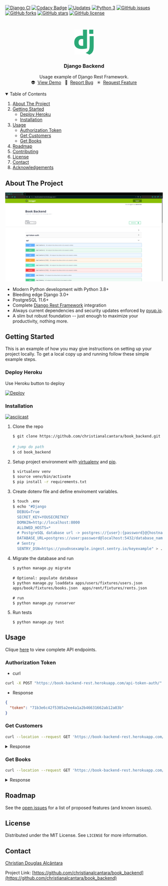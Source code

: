 [![Django CI](https://github.com/christianalcantara/book_backend/actions/workflows/django.yml/badge.svg)](https://github.com/christianalcantara/book_backend/actions/workflows/django.yml)
[![Codacy Badge](https://app.codacy.com/project/badge/Grade/7c1a68a9935446c5b6e1e346a290f721)](https://www.codacy.com/gh/christianalcantara/book_backend/dashboard?utm_source=github.com&amp;utm_medium=referral&amp;utm_content=christianalcantara/book_backend&amp;utm_campaign=Badge_Grade)
[![Updates](https://pyup.io/repos/github/christianalcantara/book_backend/shield.svg)](https://pyup.io/repos/github/christianalcantara/book_backend/)
[![Python 3](https://pyup.io/repos/github/christianalcantara/book_backend/python-3-shield.svg)](https://pyup.io/repos/github/christianalcantara/book_backend/)
[![GitHub issues](https://img.shields.io/github/issues/christianalcantara/book_backend)](https://github.com/christianalcantara/book_backend/issues)
[![GitHub forks](https://img.shields.io/github/forks/christianalcantara/book_backend)](https://github.com/christianalcantara/book_backend/network)
[![GitHub stars](https://img.shields.io/github/stars/christianalcantara/book_backend)](https://github.com/christianalcantara/book_backend/stargazers)
[![GitHub license](https://img.shields.io/github/license/christianalcantara/book_backend)](https://github.com/christianalcantara/book_backend/blob/main/LICENSE)

<!-- PROJECT LOGO -->
<br />
<p align="center">
  <a href="https://github.com/christianalcantara/book_backend">
    <img src="docs/images/django-logo.png" alt="Logo" height="80">
  </a>
</p>
<h3 align="center">Django Backend</h3>

  <p align="center">
    Usage example of Django Rest Framework.
    <br />
    👽&nbsp;&nbsp;<a href="https://book-backend-rest.herokuapp.com/">View Demo</a>&nbsp;&nbsp;
    🐛&nbsp;&nbsp;<a href="https://github.com/christianalcantara/book_backend/issues">Report Bug</a>&nbsp;&nbsp;
    ✳&nbsp;&nbsp;<a href="https://github.com/christianalcantara/book_backend/issues">Request Feature</a>
  </p>

<!-- TABLE OF CONTENTS -->
<details open="open">
  <summary>Table of Contents</summary>
  <ol>
    <li>
      <a href="#about-the-project">About The Project</a>
    </li>
    <li>
      <a href="#getting-started">Getting Started</a>
      <ul>
        <li><a href="#deploy-heroku">Deploy Heroku</a></li>
        <li><a href="#installation">Installation</a></li>
      </ul>
    </li>
    <li>
      <a href="#usage">Usage</a>
      <ul>
        <li><a href="#authorization-token">Authorization Token</a></li>
        <li><a href="#get-customers">Get Customers</a></li>
        <li><a href="#get-books">Get Books</a></li>
      </ul>
    </li>
    <li>
       <a href="#roadmap">Roadmap</a>
    </li>
    <li><a href="#contributing">Contributing</a></li>
    <li><a href="#license">License</a></li>
    <li><a href="#contact">Contact</a></li>
    <li><a href="#acknowledgements">Acknowledgements</a></li>
  </ol>
</details>

<!-- ABOUT THE PROJECT -->

## About The Project

[![Product Name Screen Shot][product-screenshot]](https://book-backend-rest.herokuapp.com/)

- Modern Python development with Python 3.8+
- Bleeding edge Django 3.0+
- PostgreSQL 11.6+
- Complete [Django Rest Framework](http://www.django-rest-framework.org/) integration
- Always current dependencies and security updates enforced by [pyup.io](https://pyup.io/).
- A slim but robust foundation -- just enough to maximize your productivity, nothing more.

<!-- GETTING STARTED -->

## Getting Started

This is an example of how you may give instructions on setting up your project locally. To get a local copy up and
running follow these simple example steps.

### Deploy Heroku

Use Heroku button to deploy

[![Deploy](https://www.herokucdn.com/deploy/button.svg)](https://heroku.com/deploy)

### Installation

<p align="center">

[![asciicast](https://asciinema.org/a/Q1GGnI1ZfcT5WJxCCvBBoiobN.svg)](https://asciinema.org/a/Q1GGnI1ZfcT5WJxCCvBBoiobN)

</p>

1. Clone the repo

   ```bash
   $ git clone https://github.com/christianalcantara/book_backend.git

   # jump do path
   $ cd book_backend
   ```

2. Setup project environment with [virtualenv](https://virtualenv.pypa.io) and [pip](https://pip.pypa.io).
   ```bash
   $ virtualenv venv
   $ source venv/bin/activate
   $ pip install -r requirements.txt
   ```
3. Create dotenv file and define enviroment variables.

   ```bash
   $ touch .env
   $ echo "#Django
     DEBUG=True
     SECRET_KEY=YOUSECRETKEY
     DOMAIN=http://localhost:8000
     ALLOWED_HOSTS=*
     # PostgreSQL database url -> postgres://{user}:{password}@{hostname}:{port}/{database-name}
     DATABASE_URL=postgres://user:password@localhost:5432/database_name
     # Sentry
     SENTRY_DSN=https://youdnsexample.ingest.sentry.io/keyexample" > .env
   ```

4. Migrate the database and run

   ```shell
   $ python manage.py migrate

   # Optional: populate database
   $ python manage.py loaddata apps/users/fixtures/users.json apps/book/fixtures/books.json  apps/rent/fixtures/rents.json

   # run
   $ python manage.py runserver
   ```

5. Run tests
   ```shell
   $ python manage.py test
   ```

<!-- USAGE -->

## Usage

Clique [here](https://book-backend-rest.herokuapp.com/) to view complete API endpoints.

### Authorization Token

- curl

```bash
curl -X POST "https://book-backend-rest.herokuapp.com/api-token-auth/" -H "accept: application/json" -H "Content-Type: application/json" -H "X-CSRFToken: uoQy2P3gGWwG3jPtI9puLIazKmvGBnmd9KYUK6bopcUuAdyxYaY5YRJOs4s5d22N" -d "{ \"username\": \"admin@gmail.com\", \"password\": \"adminpassword\"}"
```

- Response

```json
{
  "token": "71b3e6c42f5305a2ee4a1a2b46631662ab12a83b"
}
```

### Get Customers

```bash
curl --location --request GET 'https://book-backend-rest.herokuapp.com/api/customers/' --header 'Authorization: Token 71b3e6c42f5305a2ee4a1a2b46631662ab12a83b'
```

<details>
<summary>Response</summary>

```json
[
  {
    "url": "https://book-backend-rest.herokuapp.com/api/customers/2",
    "email": "john.doe@gmail.com",
    "avatar": "012scw_ons_crd_02.jpg",
    "full_name": "John Doe",
    "short_name": "Doe J.",
    "rents_customer": []
  },
  {
    "url": "https://book-backend-rest.herokuapp.com/api/customers/1",
    "email": "admin@gmail.com",
    "avatar": "22267408.jpeg",
    "full_name": "Admin User",
    "short_name": "User A.",
    "rents_customer": [
      {
        "url": "https://book-backend-rest.herokuapp.com/api/rent/8",
        "fees": {
          "days": 1,
          "amount": 12.0,
          "late_fee": 0.0,
          "interest": 0.0
        },
        "rental_date": "21/02/2021 17:40:40",
        "return_date": null,
        "price": "12.00",
        "late_fee_value": null,
        "interest_value": null,
        "amount": null,
        "customer": "https://book-backend-rest.herokuapp.com/api/customers/1",
        "user": "https://book-backend-rest.herokuapp.com/api/customers/1",
        "book": "https://book-backend-rest.herokuapp.com/api/books/4"
      },
      {
        "url": "https://book-backend-rest.herokuapp.com/api/rent/1",
        "fees": {
          "days": 1,
          "amount": 12.0,
          "late_fee": 0.0,
          "interest": 0.0
        },
        "rental_date": "21/02/2021 05:04:29",
        "return_date": "21.02.2021 05:39:55",
        "price": "12.00",
        "late_fee_value": null,
        "interest_value": null,
        "amount": null,
        "customer": "https://book-backend-rest.herokuapp.com/api/customers/1",
        "user": "https://book-backend-rest.herokuapp.com/api/customers/1",
        "book": "https://book-backend-rest.herokuapp.com/api/books/4"
      },
      {
        "url": "https://book-backend-rest.herokuapp.com/api/rent/5",
        "fees": {
          "days": 2,
          "amount": 12.0,
          "late_fee": 0.0,
          "interest": 0.0
        },
        "rental_date": "20/02/2021 07:02:21",
        "return_date": null,
        "price": "12.00",
        "late_fee_value": null,
        "interest_value": null,
        "amount": "22.00",
        "customer": "https://book-backend-rest.herokuapp.com/api/customers/1",
        "user": "https://book-backend-rest.herokuapp.com/api/customers/2",
        "book": "https://book-backend-rest.herokuapp.com/api/books/3"
      },
      {
        "url": "https://book-backend-rest.herokuapp.com/api/rent/4",
        "fees": {
          "days": 3,
          "amount": 12.432,
          "late_fee": 0.36,
          "interest": 0.07200000000000001
        },
        "rental_date": "19/02/2021 07:02:21",
        "return_date": "22.02.2021 04:33:04",
        "price": "12.00",
        "late_fee_value": "0.00",
        "interest_value": "0.00",
        "amount": "12.00",
        "customer": "https://book-backend-rest.herokuapp.com/api/customers/1",
        "user": "https://book-backend-rest.herokuapp.com/api/customers/1",
        "book": "https://book-backend-rest.herokuapp.com/api/books/3"
      },
      {
        "url": "https://book-backend-rest.herokuapp.com/api/rent/3",
        "fees": {
          "days": 4,
          "amount": 12.792,
          "late_fee": 0.6,
          "interest": 0.192
        },
        "rental_date": "18/02/2021 07:02:21",
        "return_date": null,
        "price": "12.00",
        "late_fee_value": null,
        "interest_value": null,
        "amount": "22.00",
        "customer": "https://book-backend-rest.herokuapp.com/api/customers/1",
        "user": "https://book-backend-rest.herokuapp.com/api/customers/2",
        "book": "https://book-backend-rest.herokuapp.com/api/books/3"
      },
      {
        "url": "https://book-backend-rest.herokuapp.com/api/rent/6",
        "fees": {
          "days": 4,
          "amount": 12.792,
          "late_fee": 0.6,
          "interest": 0.192
        },
        "rental_date": "18/02/2021 07:02:21",
        "return_date": null,
        "price": "12.00",
        "late_fee_value": null,
        "interest_value": null,
        "amount": "22.00",
        "customer": "https://book-backend-rest.herokuapp.com/api/customers/1",
        "user": "https://book-backend-rest.herokuapp.com/api/customers/2",
        "book": "https://book-backend-rest.herokuapp.com/api/books/3"
      },
      {
        "url": "https://book-backend-rest.herokuapp.com/api/rent/7",
        "fees": {
          "days": 5,
          "amount": 12.84,
          "late_fee": 0.6,
          "interest": 0.24000000000000002
        },
        "rental_date": "17/02/2021 07:02:21",
        "return_date": null,
        "price": "12.00",
        "late_fee_value": null,
        "interest_value": null,
        "amount": "22.00",
        "customer": "https://book-backend-rest.herokuapp.com/api/customers/1",
        "user": "https://book-backend-rest.herokuapp.com/api/customers/2",
        "book": "https://book-backend-rest.herokuapp.com/api/books/3"
      },
      {
        "url": "https://book-backend-rest.herokuapp.com/api/rent/2",
        "fees": {
          "days": 7,
          "amount": 12.936,
          "late_fee": 0.6,
          "interest": 0.336
        },
        "rental_date": "15/02/2021 05:39:40",
        "return_date": null,
        "price": "12.00",
        "late_fee_value": null,
        "interest_value": null,
        "amount": null,
        "customer": "https://book-backend-rest.herokuapp.com/api/customers/1",
        "user": "https://book-backend-rest.herokuapp.com/api/customers/1",
        "book": "https://book-backend-rest.herokuapp.com/api/books/3"
      }
    ]
  }
]
```

</details>

### Get Books

```bash
curl --location --request GET 'https://book-backend-rest.herokuapp.com/api/books'
```

<details>
<summary>Response</summary>

```json
[
  {
    "id": 4,
    "title": "Test Book",
    "description": "lorem ipsum",
    "authors": [
      {
        "id": 1,
        "name": "Vijaya Khisty Bodach",
        "books": ["Test Book", "Flowers"],
        "created": "19/02/2021 21:17:47"
      }
    ],
    "available": false,
    "price": "48.00",
    "created": "21/02/2021 03:29:57",
    "modified": "21/02/2021 05:44:13"
  },
  {
    "id": 3,
    "title": "Flexible Query Answering Systems",
    "description": "This volume constitutes the Proceedings of the 8th International Conference on Flexible Query Answering Systems, FQAS 2009, held in Roskilde, Denmark, October 26–28, 2009. FQAS 2009 was preceded by the 1994, 1996 and 1998 editions held in Roskilde, Denmark, the FQAS 2000 held in Warsaw, Poland, the 2002 held in Copenhagen, Denmark, and the 2004 and 2006 editions held in Lyon, France, and in Milan, Italy, respectively. FQAS is the premier conference concerned with the very important issue of providing users of information systems with ?exible querying capabilities, and withaneasyandintuitiveaccesstoinformation.Themainobjectiveistoachieve more expressive, informative, cooperative, and productive systems which faci- tate retrieval from information repositories such as databases, libraries, hete- geneous archives and the World-Wide Web. In targeting this objective, the c- ference draws on several research areas, such as information retrieval, database management, information ?ltering, knowledge representation, soft computing, management of multimedia information, and human–computer interaction. The conference provides a unique opportunity for researchers, developers and pr- titioners to explore new ideas and approaches in a multidisciplinary forum. The overalltopic of the FQAS conferences is innovative query systems aimed at providing easy, ?exible and human-friendly access to information. Such s- tems arebecoming increasinglyimportantalsodue to the huge andalwaysgr- ing number of users as well as the growing amount of available information.",
    "authors": [
      {
        "id": 2,
        "name": "Gail Saunders-Smith",
        "books": ["Flexible Query Answering Systems"],
        "created": "19/02/2021 21:17:55"
      }
    ],
    "available": false,
    "price": "65.00",
    "created": "19/02/2021 21:26:35",
    "modified": "19/02/2021 21:26:35"
  },
  {
    "id": 2,
    "title": "The Contemporary Thesaurus of Search Terms and Synonyms",
    "description": "Whether your search is limited to a single database or is as expansive as all of cyberspace, you won't find the intended results unless you use the words that work. Now in its second edition, Sara Knapp has updated and expanded this invaluable resource. Unlike any other thesaurus available, this popular guide offers a wealth of natural language options in a convenient, A-to-Z format. It's ideal for helping users find the appropriate word or words for computer searches in the humanities, social sciences, and business. The second edition has added more than 9,000 entries to the first edition's extensive list. Now, the Thesaurus contains almost 21,000 search entries! New or expanded areas include broader coverage of business terms and humanities-including arts literature, philosophy, religion, and music.",
    "authors": [
      {
        "id": 3,
        "name": "Paul McEvoy",
        "books": ["The Contemporary Thesaurus of Search Terms and Synonyms"],
        "created": "19/02/2021 21:18:05"
      }
    ],
    "available": true,
    "price": "126.00",
    "created": "19/02/2021 21:26:09",
    "modified": "19/02/2021 21:26:09"
  },
  {
    "id": 1,
    "title": "Flowers",
    "description": "Discover the beautiful science of flowers! Through full-color photos and simple, easy-to-follow text, this nonfiction book introduces emergent readers to the basics of botany, including information on how flowers grow, along with their uses. All Pebble Plus books align with national and state standards and are designed to help new readers read independently, making them the perfect choice for every child.",
    "authors": [
      {
        "id": 1,
        "name": "Vijaya Khisty Bodach",
        "books": ["Test Book", "Flowers"],
        "created": "19/02/2021 21:17:47"
      }
    ],
    "available": true,
    "price": "125.00",
    "created": "19/02/2021 21:21:22",
    "modified": "19/02/2021 21:21:22"
  }
]
```

</details>

<!-- ROADMAP -->

## Roadmap

See the [open issues](https://github.com/christianalcantara/book_backend/issues) for a list of proposed features (and
known issues).

<!-- LICENSE -->

## License

Distributed under the MIT License. See `LICENSE` for more information.

<!-- CONTACT -->

## Contact

<a href="mailto:christian.douglas.alcantara@gmail.com">Christian Douglas Alcântara </a>

Project Link: [https://github.com/christianalcantara/book_backend](https://github.com/christianalcantara/book_backend)

<!-- MARKDOWN LINKS & IMAGES -->
<!-- https://www.markdownguide.org/basic-syntax/#reference-style-links -->

[product-screenshot]: docs/images/screenshot.png

